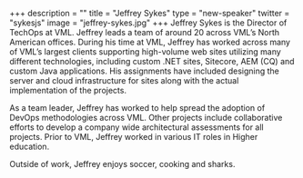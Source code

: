 +++
description = ""
title = "Jeffrey Sykes"
type = "new-speaker"
twitter = "sykesjs"
image = "jeffrey-sykes.jpg"
+++
Jeffrey Sykes is the Director of TechOps at VML. Jeffrey leads a team of around 20 across VML’s North American offices. During his time at VML, Jeffrey has worked across many of VML’s largest clients supporting high-volume web sites utilizing many different technologies, including custom .NET sites, Sitecore, AEM (CQ) and custom Java applications. His assignments have included designing the server and cloud infrastructure for sites along with the actual implementation of the projects.

As a team leader, Jeffrey has worked to help spread the adoption of DevOps methodologies across VML. Other projects include collaborative efforts to develop a company wide architectural assessments for all projects. Prior to VML, Jeffrey worked in various IT roles in Higher education.

Outside of work, Jeffrey enjoys soccer, cooking and sharks.